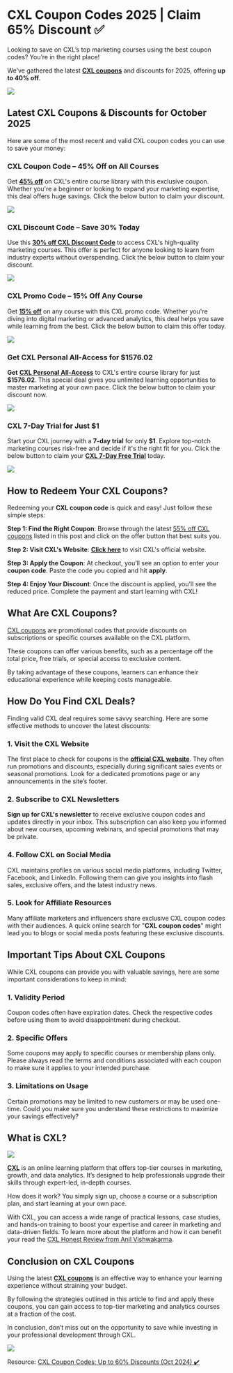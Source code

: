 # CXL Coupon Codes 2025 | Claim 65% Discount ✅

Looking to save on CXL’s top marketing courses using the best coupon codes? You’re in the right place!

We’ve gathered the latest [**CXL coupons**](https://yupbeat.com/blog/cxl-review/) and discounts for 2025, offering **up to 40% off**.

[
![](https://media.licdn.com/dms/image/v2/D5612AQFiT4n2Gjhieg/article-inline_image-shrink_1500_2232/article-inline_image-shrink_1500_2232/0/1729359984565?e=1743033600&v=beta&t=XpWnyi6x3L17Dnc8ztp7g5bXZ1odBUgJWDV0T5fXT3w)
](https://bit.ly/4dZd1mw)

## Latest CXL Coupons & Discounts for October 2025

Here are some of the most recent and valid CXL coupon codes you can use to save your money:

### CXL Coupon Code – 45% Off on All Courses

Get [**45% off**](https://bit.ly/4dZd1mw) on CXL's entire course library with this exclusive coupon. Whether you're a beginner or looking to expand your marketing expertise, this deal offers huge savings. Click the below button to claim your discount.

[
![](https://media.licdn.com/dms/image/v2/D5612AQH7s-zJuzuQzA/article-inline_image-shrink_1500_2232/article-inline_image-shrink_1500_2232/0/1729359884078?e=1743033600&v=beta&t=O45S41FTtCb0OgAEnNGYWD8kFrswznSY-oDrp2J0tVo)
](https://bit.ly/4dZd1mw)

### CXL Discount Code – Save 30% Today

Use this [**30% off CXL Discount Code**](https://bit.ly/4dZd1mw) to access CXL's high-quality marketing courses. This offer is perfect for anyone looking to learn from industry experts without overspending. Click the below button to claim your discount.

[
![](https://media.licdn.com/dms/image/v2/D5612AQFSQDvU0pYMKQ/article-inline_image-shrink_1500_2232/article-inline_image-shrink_1500_2232/0/1729359888212?e=1743033600&v=beta&t=6lkQbC0k3U-w4vqxQax756qhjdG5bUY-fkoVxPOXmg4)
](https://bit.ly/4dZd1mw)

### CXL Promo Code – 15% Off Any Course

Get [**15% off**](https://bit.ly/4dZd1mw) on any course with this CXL promo code. Whether you're diving into digital marketing or advanced analytics, this deal helps you save while learning from the best. Click the below button to claim this offer today.

[
![](https://media.licdn.com/dms/image/v2/D5612AQHEowUqRSfL6A/article-inline_image-shrink_1500_2232/article-inline_image-shrink_1500_2232/0/1729359892367?e=1743033600&v=beta&t=wlsPunM6k_L8n_gvIBfyVxb3BmQG9o-dic16WCtY_xU)
](https://bit.ly/4dZd1mw)

### Get CXL Personal All-Access for $1576.02

**Get** [**CXL Personal All-Access**](https://bit.ly/4dZd1mw) to CXL's entire course library for just **$1576.02**. This special deal gives you unlimited learning opportunities to master marketing at your own pace. Click the below button to claim your discount now.

[
![](https://media.licdn.com/dms/image/v2/D5612AQFZke3CWzzgHA/article-inline_image-shrink_1500_2232/article-inline_image-shrink_1500_2232/0/1729359895008?e=1743033600&v=beta&t=tGvfa0wpw6wR1q_bsLZj8v6E7GrAnwrBfnxySh1ro5A)
](https://bit.ly/4dZd1mw)

### CXL 7-Day Trial for Just $1

Start your CXL journey with a **7-day trial** for only **$1**. Explore top-notch marketing courses risk-free and decide if it's the right fit for you. Click the below button to claim your [**CXL 7-Day Free Trial**](https://bit.ly/4dZd1mw) today.

[
![](https://media.licdn.com/dms/image/v2/D5612AQHwJTFZd6bvxw/article-inline_image-shrink_1500_2232/article-inline_image-shrink_1500_2232/0/1729359899201?e=1743033600&v=beta&t=Vvidny7O0M8Xw2Erb8m-0--rxNHd83Q5siUWrTmIZlE)
](https://bit.ly/4dZd1mw)

## How to Redeem Your CXL Coupons?

Redeeming your **CXL coupon code** is quick and easy! Just follow these simple steps:

**Step 1: Find the Right Coupon**: Browse through the latest [55% off CXL coupons](https://xlcoupons.com/) listed in this post and click on the offer button that best suits you.

**Step 2: Visit CXL's Website**: [**Click here**](https://bit.ly/4dZd1mw) to visit CXL's official website.

**Step 3: Apply the Coupon**: At checkout, you’ll see an option to enter your **coupon code**. Paste the code you copied and hit **apply**.

**Step 4: Enjoy Your Discount**: Once the discount is applied, you’ll see the reduced price. Complete the payment and start learning with CXL!

## What Are CXL Coupons?

[CXL coupons](https://bit.ly/4dZd1mw) are promotional codes that provide discounts on subscriptions or specific courses available on the CXL platform.

These coupons can offer various benefits, such as a percentage off the total price, free trials, or special access to exclusive content.

By taking advantage of these coupons, learners can enhance their educational experience while keeping costs manageable.

## How Do You Find CXL Deals?

Finding valid CXL deal requires some savvy searching. Here are some effective methods to uncover the latest discounts:

### 1. Visit the CXL Website

The first place to check for coupons is the [**official CXL website**](https://bit.ly/4dZd1mw). They often run promotions and discounts, especially during significant sales events or seasonal promotions. Look for a dedicated promotions page or any announcements in the site’s footer.

### 2. Subscribe to CXL Newsletters

**Sign up for CXL's newsletter** to receive exclusive coupon codes and updates directly in your inbox. This subscription can also keep you informed about new courses, upcoming webinars, and special promotions that may be private.

### 4. Follow CXL on Social Media

CXL maintains profiles on various social media platforms, including Twitter, Facebook, and LinkedIn. Following them can give you insights into flash sales, exclusive offers, and the latest industry news.

### 5. Look for Affiliate Resources

Many affiliate marketers and influencers share exclusive CXL coupon codes with their audiences. A quick online search for "**CXL coupon codes**" might lead you to blogs or social media posts featuring these exclusive discounts.

## Important Tips About CXL Coupons

While CXL coupons can provide you with valuable savings, here are some important considerations to keep in mind:

### 1. Validity Period

Coupon codes often have expiration dates. Check the respective codes before using them to avoid disappointment during checkout.

### 2. Specific Offers

Some coupons may apply to specific courses or membership plans only. Please always read the terms and conditions associated with each coupon to make sure it applies to your intended purchase.

### 3. Limitations on Usage

Certain promotions may be limited to new customers or may be used one-time. Could you make sure you understand these restrictions to maximize your savings effectively?

## What is CXL?

![](https://media.licdn.com/dms/image/v2/D5612AQH5SJAlkCehag/article-inline_image-shrink_1500_2232/article-inline_image-shrink_1500_2232/0/1729359620829?e=1743033600&v=beta&t=9ZgX0Z9NrJcuja8bUrIU0BEeeveFEAWrhXfQJhKo460)

[**CXL**](https://bit.ly/4dZd1mw) is an online learning platform that offers top-tier courses in marketing, growth, and data analytics. It’s designed to help professionals upgrade their skills through expert-led, in-depth courses.

How does it work? You simply sign up, choose a course or a subscription plan, and start learning at your own pace.

With CXL, you can access a wide range of practical lessons, case studies, and hands-on training to boost your expertise and career in marketing and data-driven fields. To learn more about the platform and how it can benefit your read the [CXL Honest Review from Anil Vishwakarma](https://www.linkedin.com/pulse/cxl-review-institute-worth-my-experience-anil-vishwakarma-aqabc/).

## Conclusion on CXL Coupons

Using the latest [**CXL coupons**](https://bit.ly/4dZd1mw) is an effective way to enhance your learning experience without straining your budget.

By following the strategies outlined in this article to find and apply these coupons, you can gain access to top-tier marketing and analytics courses at a fraction of the cost.

In conclusion, don’t miss out on the opportunity to save while investing in your professional development through CXL.

[
![](https://media.licdn.com/dms/image/v2/D5612AQED00xmRq57AQ/article-inline_image-shrink_1500_2232/article-inline_image-shrink_1500_2232/0/1729359969187?e=1743033600&v=beta&t=2v22mwhUWGKTu13w07oLYrUliuIDIv_9CoZkLstbcCo)
](https://bit.ly/4dZd1mw)

Resource: [CXL Coupon Codes: Up to 60% Discounts (Oct 2024) ✔️](https://www.linkedin.com/pulse/cxl-coupon-codes-discounts-get-60-off-feb-2024-anil-vishwakarma-ulkzc/)
